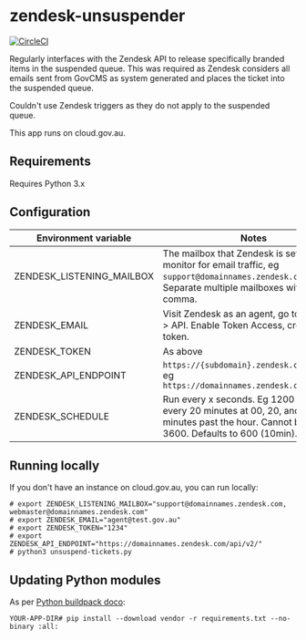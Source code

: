 # zendesk-unsuspender

[![CircleCI](https://circleci.com/gh/govau/zendesk-unsuspender/tree/master.svg?style=svg)](https://circleci.com/gh/govau/zendesk-unsuspender/tree/master)

Regularly interfaces with the Zendesk API to release specifically branded items in the suspended queue. This was required as Zendesk considers all emails sent from GovCMS as system generated and places the ticket into the suspended queue.

Couldn't use Zendesk triggers as they do not apply to the suspended queue.

This app runs on cloud.gov.au.

## Requirements
Requires Python 3.x

## Configuration
| Environment variable | Notes |
| -------------------- | ----- |
| ZENDESK_LISTENING_MAILBOX | The mailbox that Zendesk is setup to monitor for email traffic, eg `support@domainnames.zendesk.com`. Separate multiple mailboxes with a comma. |
| ZENDESK_EMAIL | Visit Zendesk as an agent, go to settings > API. Enable Token Access, create a new token. |
| ZENDESK_TOKEN | As above |
| ZENDESK_API_ENDPOINT | `https://{subdomain}.zendesk.com/api/v2/` eg `https://domainnames.zendesk.com/api/v2/` |
| ZENDESK_SCHEDULE | Run every x seconds. Eg 1200 = run every 20 minutes at 00, 20, and 40 minutes past the hour. Cannot be above 3600. Defaults to 600 (10min). |

## Running locally
If you don't have an instance on cloud.gov.au, you can run locally:

```
# export ZENDESK_LISTENING_MAILBOX="support@domainnames.zendesk.com, webmaster@domainnames.zendesk.com"
# export ZENDESK_EMAIL="agent@test.gov.au"
# export ZENDESK_TOKEN="1234"
# export ZENDESK_API_ENDPOINT="https://domainnames.zendesk.com/api/v2/"
# python3 unsuspend-tickets.py
```

## Updating Python modules
As per [Python buildpack doco](https://docs.cloudfoundry.org/buildpacks/python/index.html#-vendor-app-dependencies):
```
YOUR-APP-DIR# pip install --download vendor -r requirements.txt --no-binary :all:

